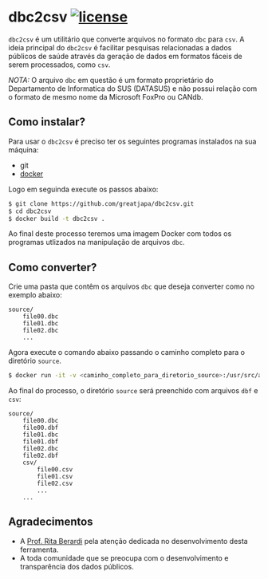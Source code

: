 # dbc2csv [![license](https://img.shields.io/github/license/mashape/apistatus.svg?maxAge=2592000)](https://github.com/greatjapa/dbc2csv/blob/master/LICENSE)

`dbc2csv` é um utilitário que converte arquivos no formato `dbc` para `csv`. A ideia principal do `dbc2csv` é facilitar pesquisas relacionadas a dados públicos de saúde através da geração de dados em formatos fáceis de serem processados, como `csv`.

*NOTA:* O arquivo `dbc` em questão é um formato proprietário do Departamento de Informatica do SUS (DATASUS) e não possui relação com o formato de mesmo nome da Microsoft FoxPro ou CANdb.

## Como instalar?

Para usar o `dbc2csv` é preciso ter os seguintes programas instalados na sua máquina:
- git
- [docker](https://store.docker.com/editions/community/docker-ce-server-ubuntu)

Logo em seguinda execute os passos abaixo:

```bash
$ git clone https://github.com/greatjapa/dbc2csv.git
$ cd dbc2csv
$ docker build -t dbc2csv .
```

Ao final deste processo teremos uma imagem Docker com todos os programas utlizados na manipulação de arquivos `dbc`.

## Como converter?

Crie uma pasta que contêm os arquivos `dbc` que deseja converter como no exemplo abaixo:
```
source/
    file00.dbc
    file01.dbc
    file02.dbc
    ...
```

Agora execute o comando abaixo passando o caminho completo para o diretório `source`.

```bash
$ docker run -it -v <caminho_completo_para_diretorio_source>:/usr/src/app/data dbc2csv make
```

Ao final do processo, o diretório `source` será preenchido com arquivos `dbf` e `csv`:

```
source/
    file00.dbc
    file00.dbf
    file01.dbc
    file01.dbf
    file02.dbc
    file02.dbf
    csv/
        file00.csv
        file01.csv
        file02.csv
        ...
    ...
```

## Agradecimentos

- A [Prof. Rita Berardi](mailto:ritaberardi@utfpr.edu.br) pela atenção dedicada no desenvolvimento desta ferramenta.
- A toda comunidade que se preocupa com o desenvolvimento e transparência dos dados públicos.

